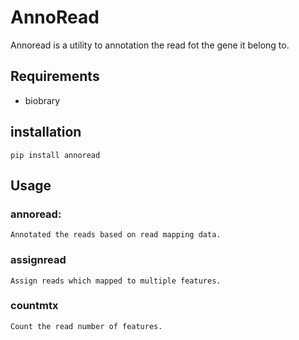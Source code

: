 # AnnoRead

Annoread is a utility to annotation the read fot the gene it belong to.

## Requirements

- biobrary

## installation

`pip install annoread`

## Usage

### annoread:

    Annotated the reads based on read mapping data.

### assignread

    Assign reads which mapped to multiple features.

### countmtx

    Count the read number of features.
